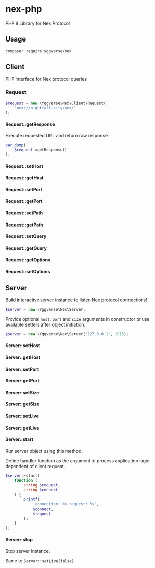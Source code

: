 # nex-php

PHP 8 Library for Nex Protocol

## Usage

```
composer require yggverse/nex
```

## Client

PHP interface for Nex protocol queries

### Request

``` php
$request = new \Yggverse\Nex\Client\Request(
    'nex://nightfall.city/nex/'
);
```

#### Request::getResponse

Execute requested URL and return raw response

``` php
var_dump(
    $request->getResponse()
);
```

#### Request::setHost
#### Request::getHost
#### Request::setPort
#### Request::getPort
#### Request::setPath
#### Request::getPath
#### Request::setQuery
#### Request::getQuery
#### Request::getOptions
#### Request::setOptions

## Server

Build interactive server instance to listen Nex protocol connections!

``` php
$server = new \Yggverse\Nex\Server;
```

Provide optional `host`, `port` and `size` arguments in constructor or use available setters after object initiation.

``` php
$server = new \Yggverse\Nex\Server('127.0.0.1', 1915);
```

#### Server::setHost
#### Server::getHost
#### Server::setPort
#### Server::getPort
#### Server::setSize
#### Server::getSize
#### Server::setLive
#### Server::getLive

#### Server::start

Run server object using this method.

Define handler function as the argument to process application logic dependent of client request.

``` php
$server->start(
    function (
        string $request,
        string $connect
    ) {
        printf(
            'connection: %s request: %s',
            $connect,
            $request
        );
    }
);
```

#### Server::stop

Stop server instance.

Same to `Server::setLive(false)`
